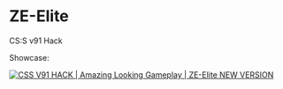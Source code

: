 # ZE-Elite
CS:S  v91 Hack

Showcase:

[![CSS V91 HACK | Amazing Looking Gameplay | ZE-Elite NEW VERSION](http://i.imgur.com/KUG72Ww.png)](https://www.youtube.com/watch?v=oVNlsJwOjwg "CSS V91 HACK | Amazing Looking Gameplay | ZE-Elite NEW VERSION")
